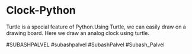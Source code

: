 # Clock-Python
Turtle is a special feature of Python.Using Turtle, we can easily draw on a drawing board. 
Here we draw an analog clock using turtle.

#SUBASHPALVEL #subashpalvel #SubashPalvel #Subash_Palvel

